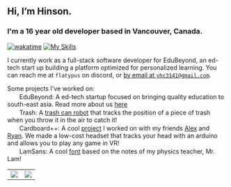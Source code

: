 ## Hi, I’m Hinson.
### I'm a 16 year old developer based in Vancouver, Canada. 

[![wakatime](https://wakatime.com/badge/user/00eead22-fb14-4dd0-ab8a-3625cafbd50d.svg)](https://wakatime.com/@00eead22-fb14-4dd0-ab8a-3625cafbd50d)
[![My Skills](https://skillicons.dev/icons?i=ts,js,py,java,cpp,react,svelte,nextjs,materialui,tailwind,css,html,nodejs,express,flask,mongodb,prisma,firebase,docker,gcp,cloudflare,heroku,figma,blender,git,github,githubactions,vscode,linux,md,selenium,arduino,discord)](https://skillicons.dev)

I currently work as a full-stack software developer for EduBeyond, an ed-tech start up building a platform optimized for personalized learning. You can reach me at `flatypus` on discord, or <a href="mailto:yhc3141@gmail.com">by email at `yhc3141@gmail.com`</a>.

Some projects I've worked on: <br>
&nbsp;[<img src='https://avatars.githubusercontent.com/u/107604072?s=64&v=4' width='16px'/>](https://edubeyond.dev)&nbsp; EduBeyond: A ed-tech startup focused on bringing quality education to south-east asia. Read more about us [here](https://edubeyond.dev)<br>
&nbsp;[<img src='https://camo.githubusercontent.com/d20181791a7d3716b202e8c3549c20cd5d435bb6bbb2556fbcf99f7841f48d5e/68747470733a2f2f63646e2d69636f6e732d706e672e666c617469636f6e2e636f6d2f3531322f353936382f353936383836362e706e67' width='16px'>](https://github.com/flatypus/trash)&nbsp; Trash: A [trash can robot](https://github.com/flatypus/trash) that tracks the position of a piece of trash when you throw it in the air to catch it!<br>
&nbsp;[<img src='https://www.youtube.com/s/desktop/7449ebf7/img/favicon_32x32.png' width='16px'/>](https://www.youtube.com/watch?v=KP3yoWUXz70)&nbsp; Cardboard++: A cool [project](https://github.com/nuggetbucket54/moneymoneyvr) I worked on with my friends [Alex](https://github.com/alexng353) and [Ryan](https://github.com/nuggetbucket54). We made a low-cost headset that tracks your head with an arduino and allows you to play any game in VR!<br>
&nbsp;[<img src='https://camo.githubusercontent.com/d20181791a7d3716b202e8c3549c20cd5d435bb6bbb2556fbcf99f7841f48d5e/68747470733a2f2f63646e2d69636f6e732d706e672e666c617469636f6e2e636f6d2f3531322f353936382f353936383836362e706e67' width='16px'>](https://github.com/flatypus/LamSans)&nbsp; LamSans: A cool [font](https://github.com/flatypus/LamSans) based on the notes of my physics teacher, Mr. Lam!<br>
<table>
  <tr>
    <td align="center" style="padding=0;width=50%;">
      <img align="center" style="padding=0;" src="https://github-readme-stats-ten-blue-80.vercel.app/api?username=flatypus&count_private=true&show_icons=true&theme=tokyonight&hide_border=true" />
    </td>
    <td align="center" style="padding=0;width=50%;">
      <img align="center" style="padding=0;" src="https://github-readme-stats.vercel.app/api/top-langs/?username=flatypus&count_private=true&show_icons=true&theme=tokyonight&hide_border=true&layout=compact&hide=javascript&langs_count=6" />
    </td>
  </tr>
</table>
